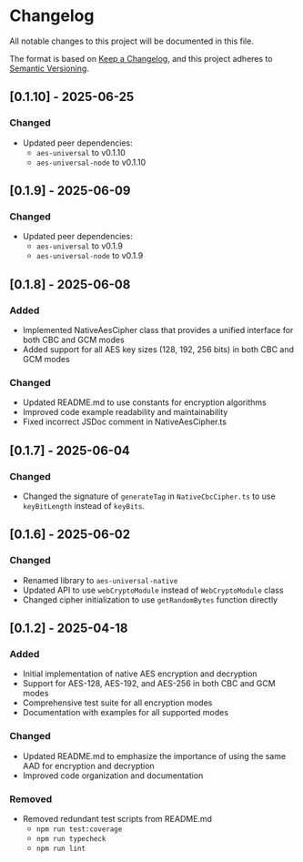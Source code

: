 # Changelog

All notable changes to this project will be documented in this file.

The format is based on [Keep a Changelog](https://keepachangelog.com/en/1.0.0/),
and this project adheres to [Semantic Versioning](https://semver.org/spec/v2.0.0.html).

## [0.1.10] - 2025-06-25

### Changed

- Updated peer dependencies:
  - `aes-universal` to v0.1.10
  - `aes-universal-node` to v0.1.10

## [0.1.9] - 2025-06-09

### Changed

- Updated peer dependencies:
  - `aes-universal` to v0.1.9
  - `aes-universal-node` to v0.1.9

## [0.1.8] - 2025-06-08

### Added

- Implemented NativeAesCipher class that provides a unified interface for both CBC and GCM modes
- Added support for all AES key sizes (128, 192, 256 bits) in both CBC and GCM modes

### Changed

- Updated README.md to use constants for encryption algorithms
- Improved code example readability and maintainability
- Fixed incorrect JSDoc comment in NativeAesCipher.ts

## [0.1.7] - 2025-06-04

### Changed

- Changed the signature of `generateTag` in `NativeCbcCipher.ts` to use `keyBitLength` instead of `keyBits`.

## [0.1.6] - 2025-06-02

### Changed

- Renamed library to `aes-universal-native`
- Updated API to use `webCryptoModule` instead of `WebCryptoModule` class
- Changed cipher initialization to use `getRandomBytes` function directly

## [0.1.2] - 2025-04-18

### Added

- Initial implementation of native AES encryption and decryption
- Support for AES-128, AES-192, and AES-256 in both CBC and GCM modes
- Comprehensive test suite for all encryption modes
- Documentation with examples for all supported modes

### Changed

- Updated README.md to emphasize the importance of using the same AAD for encryption and decryption
- Improved code organization and documentation

### Removed

- Removed redundant test scripts from README.md
  - `npm run test:coverage`
  - `npm run typecheck`
  - `npm run lint`
